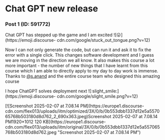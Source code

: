 # Chat GPT new release

### Post 1 (ID: 591772)

Chat GPT has stepped up the game and I am excited
![:stuck_out_tongue:](https://emoji.discourse-
cdn.com/google/stuck_out_tongue.png?v=12)

Now I can not only generate the code, but can run it and ask it to fix the
error with a single click. This changes software development and I guess we
are moving in the direction we all know. It also makes this course a lot more
important - the number of new things that I have learnt from this course which
I am able to directly apply to my day to day work is immense. Thanks to
[@s.anand](/u/s.anand) and the entire course team who designed this amazing
course

I hope ChatGPT solves deployment next
![:slight_smile:](https://emoji.discourse-
cdn.com/google/slight_smile.png?v=12)

[![Screenshot 2025-02-07 at 7.08.14 PM](https://europe1.discourse-
cdn.com/flex013/uploads/iitm/optimized/3X/0/b/0b553dbb1337d12e5a557065768b503180d8d762_2_690x363.jpeg)Screenshot
2025-02-07 at 7.08.14 PM1920×1012 120 KB](https://europe1.discourse-
cdn.com/flex013/uploads/iitm/original/3X/0/b/0b553dbb1337d12e5a557065768b503180d8d762.jpeg
"Screenshot 2025-02-07 at 7.08.14 PM")

